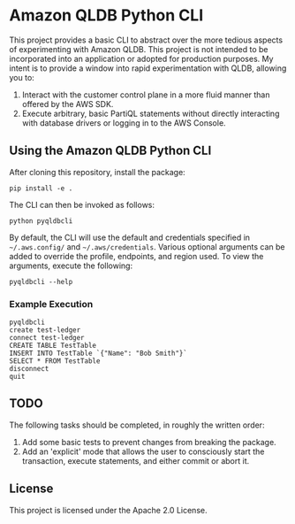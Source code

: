 # Amazon QLDB Python CLI

This project provides a basic CLI to abstract over the more tedious aspects of
 experimenting with Amazon QLDB. This project is not intended to be incorporated
 into an application or adopted for production purposes. My intent is to provide
 a window into rapid experimentation with QLDB, allowing you to:

 1. Interact with the customer control plane in a more fluid manner than offered by the AWS SDK.
 2. Execute arbitrary, basic PartiQL statements without directly interacting with database drivers or logging in to the AWS Console.

## Using the Amazon QLDB Python CLI

After cloning this repository, install the package:

```shell
pip install -e .
```

The CLI can then be invoked as follows:

```shell
python pyqldbcli
```

By default, the CLI will use the default and credentials specified in `~/.aws.config/` and `~/.aws/credentials`. Various optional arguments can be added to override the profile, endpoints, and region used. To view the arguments, execute the following:

```shell
pyqldbcli --help
```

### Example Execution

```shell
pyqldbcli
create test-ledger
connect test-ledger
CREATE TABLE TestTable
INSERT INTO TestTable `{"Name": "Bob Smith"}`
SELECT * FROM TestTable
disconnect
quit
```

## TODO

The following tasks should be completed, in roughly the written order:

1. Add some basic tests to prevent changes from breaking the package.
2. Add an 'explicit' mode that allows the user to consciously start the transaction, execute statements, and either commit or abort it.

## License

This project is licensed under the Apache 2.0 License.
